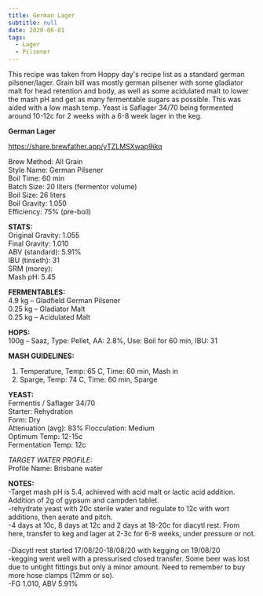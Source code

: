 ```yaml
---
title: German Lager
subtitle: null
date: 2020-06-01
tags:
  - Lager
  - Pilsener
---
```

This recipe was taken from Hoppy day's recipe list as a standard german pilsener/lager. Grain bill was mostly german pilsener with some gladiator malt for head retention and body, as well as some acidulated malt to lower the mash pH and get as many fermentable sugars as possible. This was aided with a low mash temp. Yeast is Saflager 34/70 being fermented around 10-12c for 2 weeks with a 6-8 week lager in the keg. 

**German Lager**  

<https://share.brewfather.app/yTZLMSXwap9ikq>  

Brew Method: All Grain\
Style Name: German Pilsener\
Boil Time: 60 min\
Batch Size: 20 liters (fermentor volume)\
Boil Size: 26 liters\
Boil Gravity: 1.050\
Efficiency: 75% (pre-boil)  

**STATS:**\
Original Gravity: 1.055\
Final Gravity: 1.010\
ABV (standard): 5.91%\
IBU (tinseth): 31\
SRM (morey):\
Mash pH: 5.45  

**FERMENTABLES:**\
4.9 kg – Gladfield German Pilsener\
0.25 kg – Gladiator Malt\
0.25 kg – Acidulated Malt  

**HOPS:**\
100g – Saaz, Type: Pellet, AA: 2.8%, Use: Boil for 60 min, IBU: 31  

**MASH GUIDELINES:**  

1. Temperature, Temp: 65 C, Time: 60 min, Mash in  
2. Sparge, Temp: 74 C, Time: 60 min, Sparge  

**YEAST:**\
Fermentis / Saflager 34/70\
Starter: Rehydration\
Form: Dry\
Attenuation (avg): 83%
Flocculation: Medium\
Optimum Temp: 12-15c\
Fermentation Temp: 12c  

*TARGET WATER PROFILE:*\
Profile Name: Brisbane water  

**NOTES:**\
-Target mash pH is 5.4, achieved with acid malt or lactic acid addition. Addition of 2g of gypsum and campden tablet.\
-rehydrate yeast with 20c sterile water and regulate to 12c with wort additions, then aerate and pitch.\
-4 days at 10c, 8 days at 12c and 2 days at 18-20c for diacytl rest. From here, transfer to keg and lager at 2-3c for 6-8 weeks, under pressure or not.\
\
-Diacytl rest started 17/08/20-18/08/20 with kegging on 19/08/20\
-kegging went well with a pressurised closed transfer. Some beer was lost due to untight fittings but only a minor amount. Need to remember to buy more hose clamps (12mm or so).\
-FG 1.010, ABV 5.91%